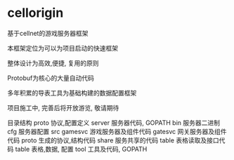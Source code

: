 # cellorigin
基于cellnet的游戏服务器框架


本框架定位为可以为项目启动的快速框架

整体设计为高效,便捷, 复用的原则

Protobuf为核心的大量自动代码

多年积累的导表工具为基础构建的数据配置框架


项目施工中, 完善后将开放游览, 敬请期待



目录结构
proto	协议,配置定义
server	服务器代码, GOPATH
	bin	服务器二进制
	cfg 服务器配置
	src
		gamesvc	游戏服务器及组件代码
		gatesvc	网关服务器及组件代码
		proto	生成的协议,结构代码
		share	服务共享的代码
		table	表格读取及接口代码
table	表格,数据, 配置
tool	工具及代码, GOPATH